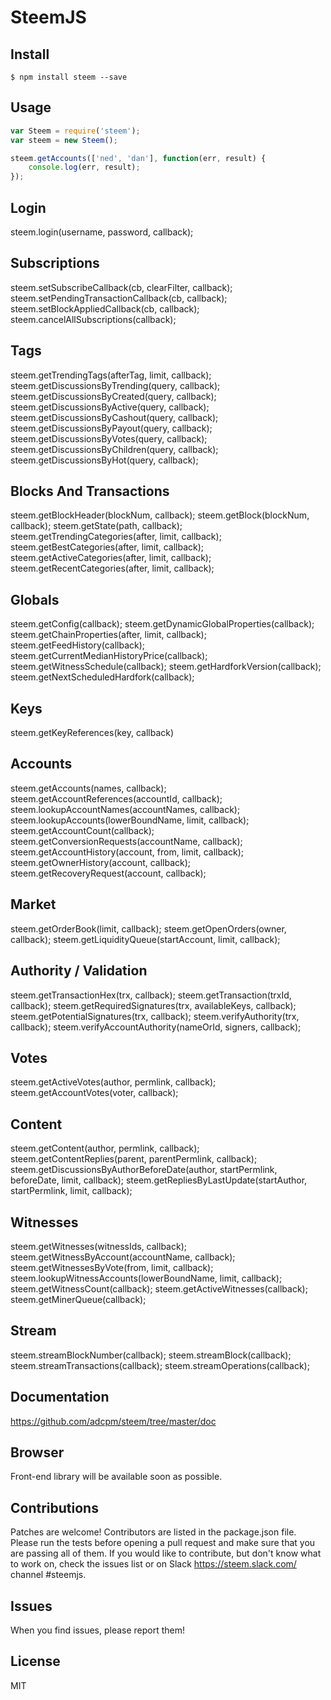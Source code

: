 # SteemJS

## Install

```
$ npm install steem --save
```

## Usage

```js
var Steem = require('steem');
var steem = new Steem();

steem.getAccounts(['ned', 'dan'], function(err, result) {
	console.log(err, result);
});
```

## Login
steem.login(username, password, callback);

## Subscriptions
steem.setSubscribeCallback(cb, clearFilter, callback);
steem.setPendingTransactionCallback(cb, callback);
steem.setBlockAppliedCallback(cb, callback);
steem.cancelAllSubscriptions(callback);

## Tags
steem.getTrendingTags(afterTag, limit, callback);
steem.getDiscussionsByTrending(query, callback);
steem.getDiscussionsByCreated(query, callback);
steem.getDiscussionsByActive(query, callback);
steem.getDiscussionsByCashout(query, callback);
steem.getDiscussionsByPayout(query, callback);
steem.getDiscussionsByVotes(query, callback);
steem.getDiscussionsByChildren(query, callback);
steem.getDiscussionsByHot(query, callback);

## Blocks And Transactions
steem.getBlockHeader(blockNum, callback);
steem.getBlock(blockNum, callback);
steem.getState(path, callback);
steem.getTrendingCategories(after, limit, callback);
steem.getBestCategories(after, limit, callback);
steem.getActiveCategories(after, limit, callback);
steem.getRecentCategories(after, limit, callback);

## Globals
steem.getConfig(callback);
steem.getDynamicGlobalProperties(callback);
steem.getChainProperties(after, limit, callback);
steem.getFeedHistory(callback);
steem.getCurrentMedianHistoryPrice(callback);
steem.getWitnessSchedule(callback);
steem.getHardforkVersion(callback);
steem.getNextScheduledHardfork(callback);

## Keys
steem.getKeyReferences(key, callback)

## Accounts
steem.getAccounts(names, callback);
steem.getAccountReferences(accountId, callback);
steem.lookupAccountNames(accountNames, callback);
steem.lookupAccounts(lowerBoundName, limit, callback);
steem.getAccountCount(callback);
steem.getConversionRequests(accountName, callback);
steem.getAccountHistory(account, from, limit, callback);
steem.getOwnerHistory(account, callback);
steem.getRecoveryRequest(account, callback);

## Market
steem.getOrderBook(limit, callback);
steem.getOpenOrders(owner, callback);
steem.getLiquidityQueue(startAccount, limit, callback);

## Authority / Validation
steem.getTransactionHex(trx, callback);
steem.getTransaction(trxId, callback);
steem.getRequiredSignatures(trx, availableKeys, callback);
steem.getPotentialSignatures(trx, callback);
steem.verifyAuthority(trx, callback);
steem.verifyAccountAuthority(nameOrId, signers, callback);

## Votes
steem.getActiveVotes(author, permlink, callback);
steem.getAccountVotes(voter, callback);

## Content
steem.getContent(author, permlink, callback);
steem.getContentReplies(parent, parentPermlink, callback);
steem.getDiscussionsByAuthorBeforeDate(author, startPermlink, beforeDate, limit, callback);
steem.getRepliesByLastUpdate(startAuthor, startPermlink, limit, callback);

## Witnesses
steem.getWitnesses(witnessIds, callback);
steem.getWitnessByAccount(accountName, callback);
steem.getWitnessesByVote(from, limit, callback);
steem.lookupWitnessAccounts(lowerBoundName, limit, callback);
steem.getWitnessCount(callback);
steem.getActiveWitnesses(callback);
steem.getMinerQueue(callback);

## Stream
steem.streamBlockNumber(callback);
steem.streamBlock(callback);
steem.streamTransactions(callback);
steem.streamOperations(callback);

## Documentation 
https://github.com/adcpm/steem/tree/master/doc

## Browser
Front-end library will be available soon as possible.

## Contributions
Patches are welcome! Contributors are listed in the package.json file. Please run the tests before opening a pull request and make sure that you are passing all of them. If you would like to contribute, but don't know what to work on, check the issues list or on Slack https://steem.slack.com/ channel #steemjs.

## Issues
When you find issues, please report them!

## License
MIT




